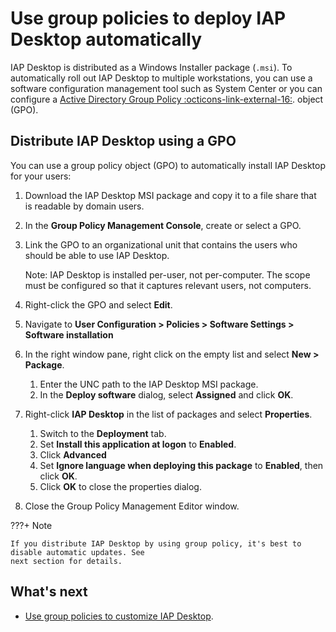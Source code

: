 # Use group policies to deploy IAP Desktop automatically

IAP Desktop is distributed as a Windows Installer package (`.msi`). To automatically
roll out IAP Desktop to multiple workstations, you can use a software configuration 
management tool such as System Center or you can configure a
[Active Directory Group Policy :octicons-link-external-16:](https://docs.microsoft.com/en-us/previous-versions/windows/it-pro/windows-server-2012-r2-and-2012/hh831791(v=ws.11)).
object (GPO).

## Distribute IAP Desktop using a GPO

You can use a group policy object (GPO) to automatically install IAP Desktop for
your users:

1.  Download the IAP Desktop MSI package and copy it to a file share that is readable by domain users.
1.  In the **Group Policy Management Console**, create or select a GPO.
1.  Link the GPO to an organizational unit that contains the users who should be able to use IAP Desktop.

    Note: IAP Desktop is installed per-user, not per-computer. The scope must be configured so that it
    captures relevant users, not computers.

1.  Right-click the GPO and select **Edit**.
1.  Navigate to **User Configuration > Policies > Software Settings > Software installation**
1.  In the right window pane, right click on the empty list and select **New > Package**.
    1.  Enter the UNC path to the IAP Desktop MSI package.
    1.  In the **Deploy software** dialog, select **Assigned** and click **OK**.
1.  Right-click **IAP Desktop** in the list of packages and select **Properties**.
    1.  Switch to the **Deployment** tab.
    1.  Set **Install this application at logon** to **Enabled**.
    1.  Click **Advanced**
    1.  Set **Ignore language when deploying this package** to **Enabled**, then click **OK**.
    1.  Click **OK** to close the properties dialog.
1.  Close the Group Policy Management Editor window.

???+ Note

    If you distribute IAP Desktop by using group policy, it's best to disable automatic updates. See
    next section for details.

## What's next

* [Use group policies to customize IAP Desktop](group-policies.md).